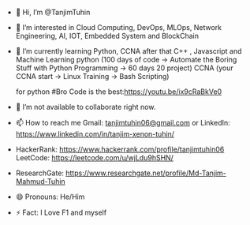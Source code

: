 - 👋 Hi, I’m @TanjimTuhin
- 👀 I’m interested in Cloud Computing, DevOps, MLOps, Network Engineering, AI, IOT, Embedded System and BlockChain
- 🌱 I’m currently learning Python, CCNA after that C++ , Javascript and Machine Learning
                     python  (100 days of code -> Automate the Boring Stuff with Python Programming -> 60 days 20 project)
  CCNA    (your CCNA start -> Linux Training -> Bash Scripting)

  for python #Bro Code is the best:https://youtu.be/ix9cRaBkVe0
- 💞️ I’m not available to collaborate right now.
- 📫 How to reach me Gmail: tanjimtuhin06@gmail.com or LinkedIn: https://www.linkedin.com/in/tanjim-xenon-tuhin/
- HackerRank: https://www.hackerrank.com/profile/tanjimtuhin06 LeetCode: https://leetcode.com/u/wjLdu9hSHN/
- ResearchGate: https://www.researchgate.net/profile/Md-Tanjim-Mahmud-Tuhin
- 😄 Pronouns: He/Him
- ⚡ Fact: I Love F1 and myself

<!---
TanjimTuhin/TanjimTuhin is a ✨ special ✨ repository because its `README.md` (this file) appears on your GitHub profile.
You can click the Preview link to take a look at your changes.
--->
